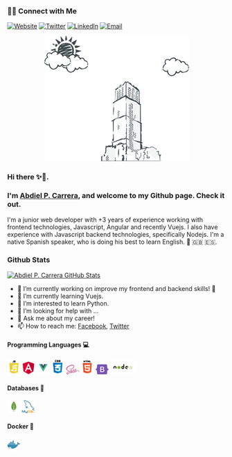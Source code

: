  <h3> 🤝🏻 Connect with Me </h3>

<p>
<a href="https://abdielp.github.io/webdeveloper-portfolio/" target="_blank"><img alt="Website" src="https://img.shields.io/badge/Website-AbdielP%20--%20webdeveloper--portfolio-%230961B8?style=flat&logo=google-chrome"></a>
<a href="https://twitter.com/Abdiel262" target="_blank"><img alt="Twitter" src="https://img.shields.io/twitter/url?label=Abdiel262&style=social&url=https%3A%2F%2Ftwitter.com%2FAbdiel262"></a>
<a href="https://www.linkedin.com/in/abdiel-pinz%C3%B3n-343812196/" target="_blank"><img alt="LinkedIn" src="https://img.shields.io/badge/Linkedin-%40abdiel--pinz%C3%B3n--343812196-%230961B8?style=flat&logo=linkedin"></a>
 <a href="mailto:abdiel.pinzonc@gmail.com"><img alt="Email" src="https://img.shields.io/badge/Email-abdiel.pinzonc@gmail.com-blue?style=flat&logo=gmail"></a>
</p>

 <p align="center">
 <img src="https://github.com/AbdielP/AbdielP/blob/master/images/github%20bg.png?raw=true" alt="Abdiel Pinzón Carrera portfolio"/>
 </p>
 
### Hi there ✨👋. 
### I'm [Abdiel P. Carrera](https://abdielp.github.io/webdeveloper-portfolio/), and welcome to my Github page. Check it out.

<div>
 <p>
I'm a junior web developer with +3 years of experience working with frontend technologies, Javascript, Angular and recently Vuejs. I also have experience with Javascript backend technologies, specifically Nodejs. I'm a native Spanish speaker, who is doing his best to learn English. 🥵 🇬🇧 🇪🇸. 
</p>
</div>

### Github Stats

[![Abdiel P. Carrera GitHub Stats](https://github-readme-stats.vercel.app/api?username=AbdielP&show_icons=true&count_private=true)](https://github.com/AbdielP)

- 🔭 I’m currently working on improve my frontend and backend skills! 🦾
- 🌱 I’m currently learning Vuejs. 
- 👯 I’m interested to learn Python.
- 🤔 I’m looking for help with ...
- 💬 Ask me about my career!
- 📫 How to reach me: [Facebook](https://www.facebook.com/abdiel.pinzoncarrera), [Twitter](https://twitter.com/Abdiel262)

#### Programming Languages 💻

<p>
 <img width="30px" src="https://github.com/AbdielP/AbdielP/blob/master/images/javascript.png" alt="Javascript"/>
 <img width="30px" src="https://github.com/AbdielP/AbdielP/blob/master/images/angular.png" alt="Angular"/>
 <img width="30px" src="https://github.com/AbdielP/AbdielP/blob/master/images/vue.png" alt="Vuejs"/>
 <img width="30px" src="https://github.com/AbdielP/AbdielP/blob/master/images/css3.png" alt="CSS"/>
 <img width="30px" src="https://github.com/AbdielP/AbdielP/blob/master/images/sass.png" alt="Sass"/>
 <img width="30px" src="https://github.com/AbdielP/AbdielP/blob/master/images/html5.png" alt="Html"/>
 <img width="30px" src="https://github.com/AbdielP/AbdielP/blob/master/images/bootstrap.png" alt="Bootstrap"/>
 <img width="60px" src="https://github.com/AbdielP/AbdielP/blob/master/images/nodejs.png" alt="Nodejs"/>
</p>

#### Databases 💾
<p>
 <img width="30px" src="https://github.com/AbdielP/AbdielP/blob/master/images/mongodb.png" alt="Mongodb"/>
 <img width="30px" src="https://github.com/AbdielP/AbdielP/blob/master/images/mysql.png" alt="Mysql"/>
</p>

#### Docker 🐳
<p>
 <img width="30px" src="https://github.com/AbdielP/AbdielP/blob/master/images/docker.png" alt="Docker"/>
</p>
